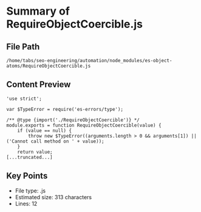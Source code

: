 # Summary of RequireObjectCoercible.js
  
## File Path
`/home/tabs/seo-engineering/automation/node_modules/es-object-atoms/RequireObjectCoercible.js`

## Content Preview
```
'use strict';

var $TypeError = require('es-errors/type');

/** @type {import('./RequireObjectCoercible')} */
module.exports = function RequireObjectCoercible(value) {
	if (value == null) {
		throw new $TypeError((arguments.length > 0 && arguments[1]) || ('Cannot call method on ' + value));
	}
	return value;
[...truncated...]
```

## Key Points
- File type: .js
- Estimated size: 313 characters
- Lines: 12
